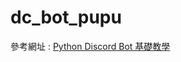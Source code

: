 # dc_bot_pupu
 
參考網址 : [Python Discord Bot 基礎教學](https://hackmd.io/@smallshawn95/python_discord_bot_base)
